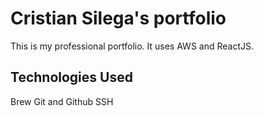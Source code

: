# Cristian Silega's portfolio
This is my professional portfolio. It uses AWS and ReactJS.

## Technologies Used

Brew
Git and Github
SSH
